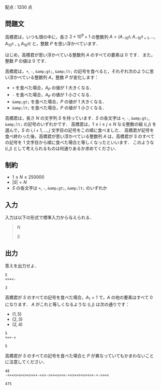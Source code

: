 配点 : $1200$ 点

## 問題文

高橋君は，いつも頭の中に，長さ $2 \times 10^9 + 1$ の整数列 $A = (A_{-10^9}, A_{-10^9 + 1}, ..., A_{10^9 - 1}, A_{10^9})$ と，整数 $P$ を思い浮かべています．

はじめ，高橋君が思い浮かべている整数列 $A$ のすべての要素は $0$ です．
また，整数 $P$ の値は $0$ です．

高橋君は，`+`, `-`, `&amp;gt;`, `&amp;lt;` の記号を食べると，それぞれ次のように思い浮かべている整数列 $A$，整数 $P$ が変化します：

- `+` を食べた場合，$A_P$ の値が $1$ 大きくなる．
- `-` を食べた場合，$A_P$ の値が $1$ 小さくなる．
- `&amp;gt;` を食べた場合，$P$ の値が $1$ 大きくなる．
- `&amp;lt;` を食べた場合，$P$ の値が $1$ 小さくなる．

高橋君は，長さ $N$ の文字列 $S$ を持っています．$S$ の各文字は `+`, `-`, `&amp;gt;`, `&amp;lt;` の記号のいずれかです．
高橋君は，$1 \leq i \leq j \leq N$ なる整数の組 $(i, j)$ を選んで，$S$ の $i, i+1, ..., j$ 文字目の記号をこの順に食べました．
高橋君が記号を食べ終わった後，高橋君が思い浮かべている整数列 $A$ は，高橋君が $S$ のすべての記号を $1$ 文字目から順に食べた場合と等しくなったといいます．
このような $(i, j)$ として考えられるものは何通りあるか求めてください．

## 制約

- $1 \leq N \leq 250000$
- $|S| = N$
- $S$ の各文字は `+`, `-`, `&amp;gt;`, `&amp;lt;` のいずれか

## 入力

入力は以下の形式で標準入力から与えられる．

> $N$
> 
> $S$

## 出力

答えを出力せよ．

```input1
5
+>+<-
```

```output1
3
```

高橋君が $S$ のすべての記号を食べた場合，$A_1 = 1$ で，$A$ の他の要素はすべて $0$ になります．
$A$ がこれと等しくなるような $(i, j)$ は次の通りです：

- $(1, 5)$
- $(2, 3)$
- $(2, 4)$

```input2
5
+>+-<
```

```output2
5
```

高橋君が $S$ のすべての記号を食べた場合と $P$ が異なっていてもかまわないことに注意してください．

```input3
48
-+><<><><><>>>+-<<>->>><<><<-+<>><+<<>+><-+->><<
```

```output3
475
```